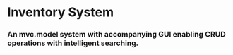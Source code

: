 # Inventory System
### An mvc.model system with accompanying GUI enabling CRUD operations with intelligent searching.
